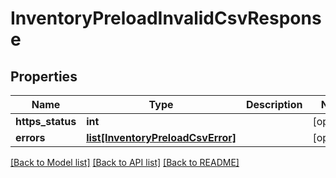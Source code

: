 # InventoryPreloadInvalidCsvResponse

## Properties
Name | Type | Description | Notes
------------ | ------------- | ------------- | -------------
**https_status** | **int** |  | [optional] 
**errors** | [**list[InventoryPreloadCsvError]**](InventoryPreloadCsvError.md) |  | [optional] 

[[Back to Model list]](../README.md#documentation-for-models) [[Back to API list]](../README.md#documentation-for-api-endpoints) [[Back to README]](../README.md)


